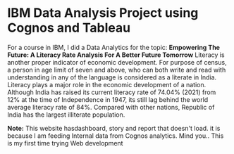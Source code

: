# IBM Data Analysis Project using Cognos and Tableau
For a course in IBM, I did a Data Analytics for the topic:
**Empowering The Future: A Literacy Rate Analysis For A Better Future Tomorrow**
Literacy is another proper indicator of economic development. For purpose of census, a person in age limit of seven and above, who can both write and read with understanding in any of the language is considered as a literate in India. Literacy plays a major role in the economic development of a nation. Although India has raised its current literacy rate of 74.04% (2021) from 12% at the time of Independence in 1947, its still lag behind the world average literacy rate of 84%. Compared with other nations, Republic of India has the largest illiterate population.

**Note:** This website hasdashboard, story and report that doesn't load. it is because I am feeding Internal data from Cognos analytics. 
Mind you.. This is my first time trying Web development

